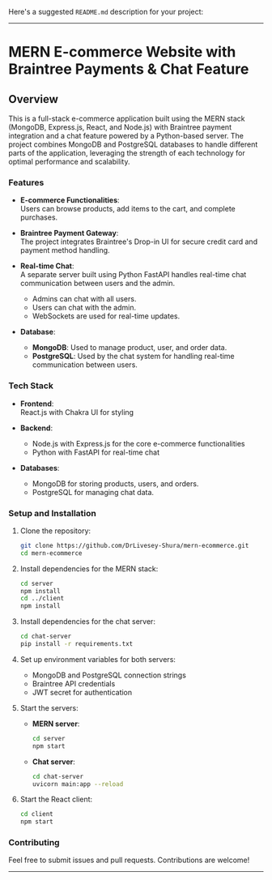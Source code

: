 Here's a suggested `README.md` description for your project:

---

# MERN E-commerce Website with Braintree Payments & Chat Feature

## Overview

This is a full-stack e-commerce application built using the MERN stack (MongoDB, Express.js, React, and Node.js) with Braintree payment integration and a chat feature powered by a Python-based server. The project combines MongoDB and PostgreSQL databases to handle different parts of the application, leveraging the strength of each technology for optimal performance and scalability.

### Features

- **E-commerce Functionalities**:  
  Users can browse products, add items to the cart, and complete purchases.
  
- **Braintree Payment Gateway**:  
  The project integrates Braintree's Drop-in UI for secure credit card and payment method handling.

- **Real-time Chat**:  
  A separate server built using Python FastAPI handles real-time chat communication between users and the admin.  
  - Admins can chat with all users.
  - Users can chat with the admin.
  - WebSockets are used for real-time updates.

- **Database**:  
  - **MongoDB**: Used to manage product, user, and order data.
  - **PostgreSQL**: Used by the chat system for handling real-time communication between users.

### Tech Stack

- **Frontend**:  
  React.js with Chakra UI for styling

- **Backend**:  
  - Node.js with Express.js for the core e-commerce functionalities
  - Python with FastAPI for real-time chat

- **Databases**:  
  - MongoDB for storing products, users, and orders.
  - PostgreSQL for managing chat data.

### Setup and Installation

1. Clone the repository:
   ```bash
   git clone https://github.com/DrLivesey-Shura/mern-ecommerce.git
   cd mern-ecommerce
   ```

2. Install dependencies for the MERN stack:
   ```bash
   cd server
   npm install
   cd ../client
   npm install
   ```

3. Install dependencies for the chat server:
   ```bash
   cd chat-server
   pip install -r requirements.txt
   ```

4. Set up environment variables for both servers:
   - MongoDB and PostgreSQL connection strings
   - Braintree API credentials
   - JWT secret for authentication

5. Start the servers:
   - **MERN server**: 
     ```bash
     cd server
     npm start
     ```
   - **Chat server**: 
     ```bash
     cd chat-server
     uvicorn main:app --reload
     ```

6. Start the React client:
   ```bash
   cd client
   npm start
   ```

### Contributing

Feel free to submit issues and pull requests. Contributions are welcome!

---
